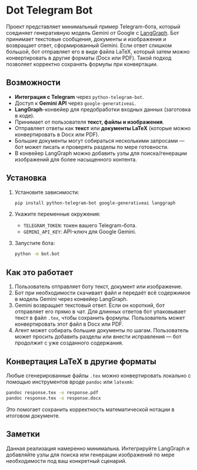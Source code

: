 # Dot Telegram Bot

Проект представляет минимальный пример Telegram-бота, который соединяет
генеративную модель Gemini от Google с [LangGraph](https://github.com/langchain-ai/langgraph).
Бот принимает текстовые сообщения, документы и изображения и возвращает ответ,
сформированный Gemini. Если ответ слишком большой, бот отправляет его в виде
файла LaTeX, который затем можно конвертировать в другие форматы (Docx или
PDF). Такой подход позволяет корректно сохранять формулы при конвертации.

## Возможности

- **Интеграция с Telegram** через `python-telegram-bot`.
- Доступ к **Gemini API** через `google-generativeai`.
- **LangGraph**-конвейер для предобработки входных данных (заготовка в коде).
- Принимает от пользователя **текст, файлы и изображения**.
- Отправляет ответы как **текст** или **документы LaTeX** (которые можно
  конвертировать в Docx или PDF).
- Большие документы могут собираться несколькими запросами — бот может
  писать и проверять разделы по мере готовности.
- В конвейер LangGraph можно добавить узлы для поиска/генерации изображений
  для более насыщенного контента.

## Установка

1. Установите зависимости:

   ```bash
   pip install python-telegram-bot google-generativeai langgraph
   ```

2. Укажите переменные окружения:

   - `TELEGRAM_TOKEN`: токен вашего Telegram-бота.
   - `GEMINI_API_KEY`: API-ключ для Google Gemini.

3. Запустите бота:

   ```bash
   python -m bot.bot
   ```

## Как это работает

1. Пользователь отправляет боту текст, документ или изображение.
2. Бот при необходимости скачивает файл и передаёт всё содержимое в
   модель Gemini через конвейер LangGraph.
3. Gemini возвращает текстовый ответ. Если он короткий, бот отправляет его
   прямо в чат. Для длинных ответов бот упаковывает текст в файл `.tex`,
   чтобы сохранить формулы. Пользователь может конвертировать этот файл
   в Docx или PDF.
4. Агент может собирать большие документы по шагам. Пользователь может
   просить добавить разделы или внести исправления — бот продолжит с уже
   созданного содержания.

## Конвертация LaTeX в другие форматы

Любые сгенерированные файлы `.tex` можно конвертировать локально с помощью
инструментов вроде `pandoc` или `latexmk`:

```bash
pandoc response.tex -o response.pdf
pandoc response.tex -o response.docx
```

Это помогает сохранить корректность математической нотации в итоговом
документе.

## Заметки

Данная реализация намеренно минимальна. Интегрируйте LangGraph и добавляйте
узлы для поиска или генерации изображений по мере необходимости под ваш
конкретный сценарий.

